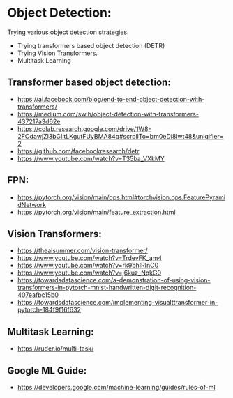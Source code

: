 # Object Detection:

Trying various object detection strategies.
- Trying transformers based object detection (DETR)
- Trying Vision Transformers.
- Multitask Learning

## Transformer based object detection:
 - https://ai.facebook.com/blog/end-to-end-object-detection-with-transformers/
 - https://medium.com/swlh/object-detection-with-transformers-437217a3d62e
 - https://colab.research.google.com/drive/1W8-2FOdawjZl3bGIitLKgutFUyBMA84q#scrollTo=bm0eDi8lwt48&uniqifier=2
 - https://github.com/facebookresearch/detr
 - https://www.youtube.com/watch?v=T35ba_VXkMY

## FPN:
 - https://pytorch.org/vision/main/ops.html#torchvision.ops.FeaturePyramidNetwork
 - https://pytorch.org/vision/main/feature_extraction.html

## Vision Transformers:

- https://theaisummer.com/vision-transformer/
- https://www.youtube.com/watch?v=TrdevFK_am4
- https://www.youtube.com/watch?v=rk9bhIRInC0
- https://www.youtube.com/watch?v=j6kuz_NqkG0
- https://towardsdatascience.com/a-demonstration-of-using-vision-transformers-in-pytorch-mnist-handwritten-digit-recognition-407eafbc15b0
- https://towardsdatascience.com/implementing-visualttransformer-in-pytorch-184f9f16f632

## Multitask Learning:

- https://ruder.io/multi-task/

## Google ML Guide:

- https://developers.google.com/machine-learning/guides/rules-of-ml
